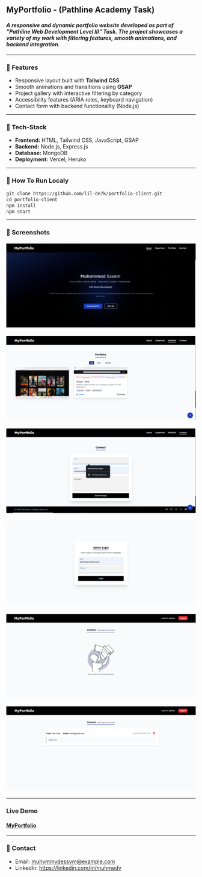 ## MyPortfolio - (Pathline Academy Task)
#### *A responsive and dynamic portfolio website developed as part of **"Pathline Web Development Level III" Task**. The project showcases a variety of my work with filtering features, smooth animations, and backend integration.*
---
### 📌 Features
- Responsive layout built with **Tailwind CSS**
- Smooth animations and transitions using **GSAP**
- Project gallery with interactive filtering by category
- Accessibility features (ARIA roles, keyboard navigation)
- Contact form with backend functionality (Node.js)

---
### 📌 Tech-Stack
- **Frontend:** HTML, Tailwind CSS, JavaScript, GSAP
- **Backend:** Node.js, Express.js
- **Database:** MongoDB
- **Deployment:** Vercel, Heruko

---
### 📌 How To Run Localy
```
git clone https://github.com/lil-de7k/portfolio-client.git
cd portfolio-client
npm install
npm start
```
---
### 📌 Screenshots
#### ![Home](public/sc-home.png)
#### ![Projects](public/sc-projects.png)
#### ![Contact](public/sc-contact.png)
#### ![Login](public/sc-login.png)
#### ![Empty-Inbox](public/sc-empty-inbox.png)
#### ![Inbox](public/sc-inbox.png)
---
### Live Demo
#### [MyPortfolio](https://muhammad-essam.vercel.app/)
---
### 📌 Contact
- Email: muhvmmvdessvm@example.com
- LinkedIn: https://linkedin.com/in/muhmedv
